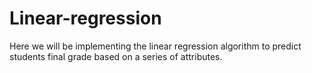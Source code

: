 # Linear-regression
Here we will be implementing the linear regression algorithm to predict students final grade based on a series of attributes. 
